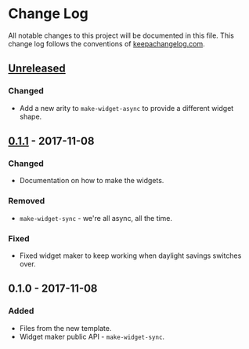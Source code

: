 # Change Log
All notable changes to this project will be documented in this file. This change log follows the conventions of [keepachangelog.com](http://keepachangelog.com/).

## [Unreleased]
### Changed
- Add a new arity to `make-widget-async` to provide a different widget shape.

## [0.1.1] - 2017-11-08
### Changed
- Documentation on how to make the widgets.

### Removed
- `make-widget-sync` - we're all async, all the time.

### Fixed
- Fixed widget maker to keep working when daylight savings switches over.

## 0.1.0 - 2017-11-08
### Added
- Files from the new template.
- Widget maker public API - `make-widget-sync`.

[Unreleased]: https://github.com/your-name/ea/compare/0.1.1...HEAD
[0.1.1]: https://github.com/your-name/ea/compare/0.1.0...0.1.1
